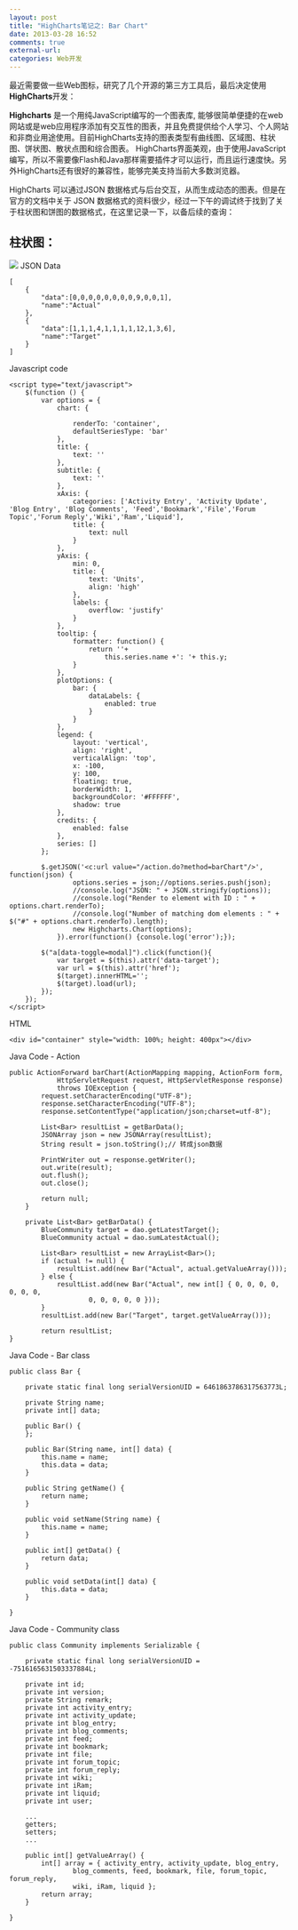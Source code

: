 ```yaml
---
layout: post
title: "HighCharts笔记之: Bar Chart"
date: 2013-03-28 16:52
comments: true
external-url: 
categories: Web开发 
---
```

最近需要做一些Web图标，研究了几个开源的第三方工具后，最后决定使用**HighCharts**开发：

**Highcharts** 是一个用纯JavaScript编写的一个图表库, 能够很简单便捷的在web网站或是web应用程序添加有交互性的图表，并且免费提供给个人学习、个人网站和非商业用途使用。目前HighCharts支持的图表类型有曲线图、区域图、柱状图、饼状图、散状点图和综合图表。
HighCharts界面美观，由于使用JavaScript编写，所以不需要像Flash和Java那样需要插件才可以运行，而且运行速度快。另外HighCharts还有很好的兼容性，能够完美支持当前大多数浏览器。

HighCharts 可以通过JSON 数据格式与后台交互，从而生成动态的图表。但是在官方的文档中关于 JSON 数据格式的资料很少，经过一下午的调试终于找到了关于柱状图和饼图的数据格式，在这里记录一下，以备后续的查询：  
<!-- more -->
## 柱状图： ##
![](http://farm9.staticflickr.com/8382/8596618053_22114c25cc_b.jpg)
JSON Data
   
	[
		{
			"data":[0,0,0,0,0,0,0,0,9,0,0,1],
			"name":"Actual"
		},
		{
			"data":[1,1,1,4,1,1,1,1,12,1,3,6],
			"name":"Target"
		}
	]

Javascript code

	<script type="text/javascript">
		$(function () {
		    var options = {
	            chart: {
	            	
	                renderTo: 'container',
	                defaultSeriesType: 'bar'
	            },
	            title: {
	                text: ''
	            },
	            subtitle: {
	                text: ''
	            },
	            xAxis: {
	                categories: ['Activity Entry', 'Activity Update', 'Blog Entry', 'Blog Comments', 'Feed','Bookmark','File','Forum Topic','Forum Reply','Wiki','Ram','Liquid'],
	                title: {
	                    text: null
	                }
	            },
	            yAxis: {
	                min: 0,
	                title: {
	                    text: 'Units',
	                    align: 'high'
	                },
	                labels: {
	                    overflow: 'justify'
	                }
	            },
	            tooltip: {
	                formatter: function() {
	                    return ''+
	                        this.series.name +': '+ this.y;
	                }
	            },
	            plotOptions: {
	                bar: {
	                    dataLabels: {
	                        enabled: true
	                    }
	                }
	            },
	            legend: {
	                layout: 'vertical',
	                align: 'right',
	                verticalAlign: 'top',
	                x: -100,
	                y: 100,
	                floating: true,
	                borderWidth: 1,
	                backgroundColor: '#FFFFFF',
	                shadow: true
	            },
	            credits: {
	                enabled: false
	            },
	            series: []
	        };
		    
		    $.getJSON('<c:url value="/action.do?method=barChart"/>', function(json) {
		    		options.series = json;//options.series.push(json);  
		    		//console.log("JSON: " + JSON.stringify(options));
		            //console.log("Render to element with ID : " + options.chart.renderTo);
		            //console.log("Number of matching dom elements : " + $("#" + options.chart.renderTo).length);
	           		new Highcharts.Chart(options);
	        	}).error(function() {console.log('error');});
		    
		    $("a[data-toggle=modal]").click(function(){
		        var target = $(this).attr('data-target');
		        var url = $(this).attr('href');
		        $(target).innerHTML='';
		        $(target).load(url);
		    });    
		});
	</script>  
   
HTML 

	<div id="container" style="width: 100%; height: 400px"></div>

Java Code - Action

	public ActionForward barChart(ActionMapping mapping, ActionForm form,
				HttpServletRequest request, HttpServletResponse response)
				throws IOException {
			request.setCharacterEncoding("UTF-8");
			response.setCharacterEncoding("UTF-8");
			response.setContentType("application/json;charset=utf-8");
	
			List<Bar> resultList = getBarData();
			JSONArray json = new JSONArray(resultList);
			String result = json.toString();// 转成json数据
	
			PrintWriter out = response.getWriter();
			out.write(result);
			out.flush();
			out.close();
	
			return null;
		}
	
		private List<Bar> getBarData() {
			BlueCommunity target = dao.getLatestTarget();
			BlueCommunity actual = dao.sumLatestActual();
	
			List<Bar> resultList = new ArrayList<Bar>();
			if (actual != null) {
				resultList.add(new Bar("Actual", actual.getValueArray()));
			} else {
				resultList.add(new Bar("Actual", new int[] { 0, 0, 0, 0, 0, 0, 0,
						0, 0, 0, 0, 0 }));
			}
			resultList.add(new Bar("Target", target.getValueArray()));
	
			return resultList;
	}

Java Code - Bar class
   
	public class Bar {
	
		private static final long serialVersionUID = 6461863786317563773L;
	
		private String name;
		private int[] data;
	
		public Bar() {
		};
	
		public Bar(String name, int[] data) {
			this.name = name;
			this.data = data;
		}
	
		public String getName() {
			return name;
		}
	
		public void setName(String name) {
			this.name = name;
		}
	
		public int[] getData() {
			return data;
		}
	
		public void setData(int[] data) {
			this.data = data;
		}
	
	}

Java Code - Community class  

	public class Community implements Serializable {
	
		private static final long serialVersionUID = -7516165631503337884L;
	
		private int id;
		private int version;
		private String remark;
		private int activity_entry;
		private int activity_update;
		private int blog_entry;
		private int blog_comments;
		private int feed;
		private int bookmark;
		private int file;
		private int forum_topic;
		private int forum_reply;
		private int wiki;
		private int iRam;
		private int liquid;
		private int user;
	
		...
		getters;
		setters;
		...
	
		public int[] getValueArray() {
			int[] array = { activity_entry, activity_update, blog_entry,
					blog_comments, feed, bookmark, file, forum_topic, forum_reply,
					wiki, iRam, liquid };
			return array;
		}
	
	}
  